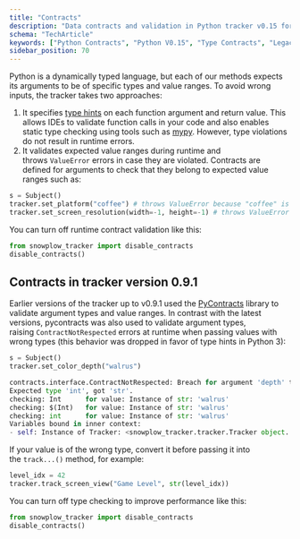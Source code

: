 ```yaml
---
title: "Contracts"
description: "Data contracts and validation in Python tracker v0.15 for behavioral event structure."
schema: "TechArticle"
keywords: ["Python Contracts", "Python V0.15", "Type Contracts", "Legacy Contracts", "Previous Version", "Deprecated Contracts"]
sidebar_position: 70
---
```


Python is a dynamically typed language, but each of our methods expects its arguments to be of specific types and value ranges. To avoid wrong inputs, the tracker takes two approaches:

1. It specifies [type hints](https://docs.python.org/3/library/typing.html) on each function argument and return value. This allows IDEs to validate function calls in your code and also enables static type checking using tools such as [mypy](http://mypy-lang.org/). However, type violations do not result in runtime errors.
2. It validates expected value ranges during runtime and throws `ValueError` errors in case they are violated. Contracts are defined for arguments to check that they belong to expected value ranges such as:

```python
s = Subject()
tracker.set_platform("coffee") # throws ValueError because "coffee" is not one of supported platforms
tracker.set_screen_resolution(width=-1, height=-1) # throws ValueError because width and height arguments have to be greater than 0
```

You can turn off runtime contract validation like this:

```python
from snowplow_tracker import disable_contracts
disable_contracts()
```

## Contracts in tracker version 0.9.1

Earlier versions of the tracker up to v0.9.1 used the [PyContracts](http://andreacensi.github.io/contracts/) library to validate argument types and value ranges. In contrast with the latest versions, pycontracts was also used to validate argument types, raising `ContractNotRespected` errors at runtime when passing values with wrong types (this behavior was dropped in favor of type hints in Python 3):

```python
s = Subject()
tracker.set_color_depth("walrus")
```

```python
contracts.interface.ContractNotRespected: Breach for argument 'depth' to Subject:set_color_depth().
Expected type 'int', got 'str'.
checking: Int      for value: Instance of str: 'walrus'
checking: $(Int)   for value: Instance of str: 'walrus'
checking: int      for value: Instance of str: 'walrus'
Variables bound in inner context:
- self: Instance of Tracker: <snowplow_tracker.tracker.Tracker object...> [clip]
```

If your value is of the wrong type, convert it before passing it into the `track...()` method, for example:

```python
level_idx = 42
tracker.track_screen_view("Game Level", str(level_idx))
```

You can turn off type checking to improve performance like this:

```python
from snowplow_tracker import disable_contracts
disable_contracts()
```
